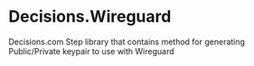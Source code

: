 # Decisions.Wireguard
Decisions.com Step library that contains method for generating Public/Private keypair to use with Wireguard
